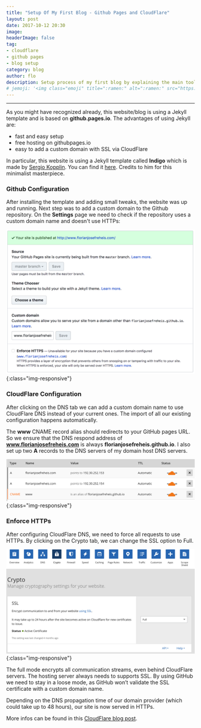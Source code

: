 ```yaml
---
title: "Setup Of My First Blog - Github Pages and CloudFlare"
layout: post
date: 2017-10-12 20:30
image:
headerImage: false
tag:
- cloudflare
- github pages
- blog setup
category: blog
author: flo
description: Setup process of my first blog by explaining the main tools/services Github Pages and CloudFlare.
# jemoji: '<img class="emoji" title=":ramen:" alt=":ramen:" src="https://assets.github.com/images/icons/emoji/unicode/1f35c.png" height="20" width="20" align="absmiddle">'
---
```

---

As you might have recognized already, this website/blog is using a Jekyll template and is based on **github.pages.io**. The advantages of using Jekyll are:

*   fast and easy setup
*   free hosting on githubpages.io
*   easy to add a custom domain with SSL via CloudFlare

In particular, this website is using a Jekyll template called **Indigo** which is made by [Sergio Kopplin](https://github.com/sergiokopplin). You can find it [here](https://github.com/sergiokopplin/indigo). Credits to him for this minimalist masterpiece.

### Github Configuration

After installing the template and adding small tweaks, the website was up and running. Next step was to add a custom domain to the Github repository. On the **Settings** page we need to check if the repository uses a custom domain name and doesn't use HTTPs:

![Github Settings](/assets/images/setup_of_my_first_blog/github_settings.png){:class="img-responsive"}


### CloudFlare Configuration

After clicking on the DNS tab we can add a custom domain name to use CloudFlare DNS instead of your current ones. The import of all our existing configuration happens automatically.

The **www** CNAME record alias should redirects to your GitHub pages URL. So we ensure that the DNS respond address of **www.florianjosefreheis.com** is always **florianjosefreheis.github.io**. I also set up two **A** records to the DNS servers of my domain host DNS servers.

![CloudFlare DNS Settings](/assets/images/setup_of_my_first_blog/cloudflare_dns_settings.png){:class="img-responsive"}

### Enforce HTTPs

After configuring CloudFlare DNS, we need to force all requests to use HTTPs. By clicking on the Crypto tab, we can change the SSL option to Full.

![CloudFlare SSL Settings](/assets/images/setup_of_my_first_blog/cloudflare_ssl_settings.png){:class="img-responsive"}

The full mode encrypts all communication streams, even behind CloudFlare servers. The hosting server always needs to supports SSL. By using GitHub we need to stay in a loose mode, as GitHub won’t validate the SSL certificate with a custom domain name.

Depending on the DNS propagation time of our domain provider (which could take up to 48 hours),  our site is now served in HTTPs.

More infos can be found in this [CloudFlare blog post](https://blog.cloudflare.com/secure-and-fast-github-pages-with-cloudflare/).
